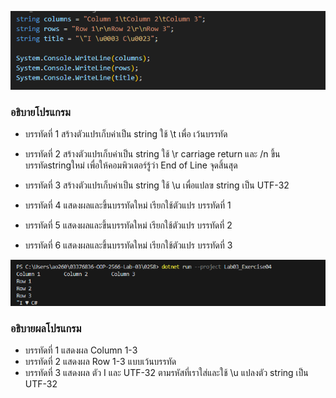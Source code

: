 
![](/Pictures/Picture-19.png)

### อธิบายโปรแกรม
- บรรทัดที่ 1 สร้างตัวแปรเก็บค่าเป็น string ใช้ \t เพื่อ เว้นบรรทัด

- บรรทัดที่ 2 สร้างตัวแปรเก็บค่าเป็น string ใช้ \r carriage return และ /n 
ขึ้นบรรทัดstringใหม่ เพื่อให้คอมพิวเตอร์รู้ว่า End of Line จุดสิ้นสุด

- บรรทัดที่ 3 สร้างตัวแปรเก็บค่าเป็น string ใช้ \u เพื่อแปลฃ string เป็น UTF-32 

- บรรทัดที่ 4 แสดงผลและขึ้นบรรทัดใหม่ เรียกใช้ตัวแปร บรรทัดที่ 1

- บรรทัดที่ 5 แสดงผลและขึ้นบรรทัดใหม่ เรียกใช้ตัวแปร บรรทัดที่ 2

- บรรทัดที่ 6 แสดงผลและขึ้นบรรทัดใหม่ เรียกใช้ตัวแปร บรรทัดที่ 3

![](/Pictures/Picture-20.png)

### อธิบายผลโปรแกรม
- บรรทัดที่ 1 แสดงผล Column 1-3
- บรรทัดที่ 2 แสดงผล Row 1-3 แบบเว้นบรรทัด
- บรรทัดที่ 3 แสดงผล ตัว I และ UTF-32 ตามรหัสที่เราใส่และใช้ \u แปลงตัว string เป็น UTF-32


